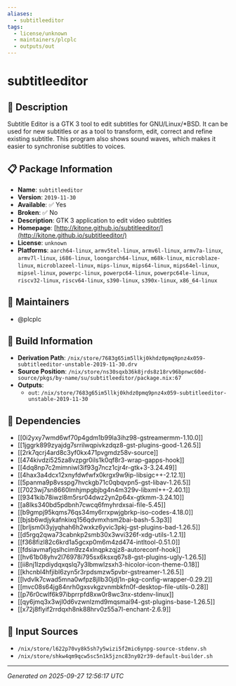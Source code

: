 ```yaml
---
aliases:
  - subtitleeditor
tags:
  - license/unknown
  - maintainers/plcplc
  - outputs/out
---
```


# subtitleeditor

## 📝 Description

Subtitle Editor is a GTK 3 tool to edit subtitles for GNU/Linux/*BSD. It
can be used for new subtitles or as a tool to transform, edit, correct
and refine existing subtitle. This program also shows sound waves, which
makes it easier to synchronise subtitles to voices.


## 📋 Package Information

- **Name**: `subtitleeditor`
- **Version**: `2019-11-30`
- **Available**: ✅ Yes
- **Broken**: ✅ No
- **Description**: GTK 3 application to edit video subtitles
- **Homepage**: [http://kitone.github.io/subtitleeditor/](http://kitone.github.io/subtitleeditor/)
- **License**: `unknown`
- **Platforms**: `aarch64-linux`, `armv5tel-linux`, `armv6l-linux`, `armv7a-linux`, `armv7l-linux`, `i686-linux`, `loongarch64-linux`, `m68k-linux`, `microblaze-linux`, `microblazeel-linux`, `mips-linux`, `mips64-linux`, `mips64el-linux`, `mipsel-linux`, `powerpc-linux`, `powerpc64-linux`, `powerpc64le-linux`, `riscv32-linux`, `riscv64-linux`, `s390-linux`, `s390x-linux`, `x86_64-linux`
## 👥 Maintainers

- @plcplc


## 🔧 Build Information

- **Derivation Path**: `/nix/store/7683g65im5llkj0khdz0pmq9pnz4x059-subtitleeditor-unstable-2019-11-30.drv`
- **Source Position**: `/nix/store/ns30sqxb36k8jrds8z18rv96bpnwc60d-source/pkgs/by-name/su/subtitleeditor/package.nix:67`
- **Outputs**:
  - `out`:  `/nix/store/7683g65im5llkj0khdz0pmq9pnz4x059-subtitleeditor-unstable-2019-11-30`

## 🔗 Dependencies

- [[0i2yxy7wmd6wf70p4gdm1b99la3ihz98-gstreamermm-1.10.0]]
- [[1jggrk899zyajdg7srrilwqpivkzdqz8-gst-plugins-good-1.26.5]]
- [[2rk7qcrj4ard8c3yf0kx471pvgmdz58v-source]]
- [[474kivdzi525za8vzpgr0ils1k0qf8r3-wrap-gapps-hook]]
- [[4dq8np7c2mimniwl3if93g7ncz1cjr4r-gtk+3-3.24.49]]
- [[4hax3a4dcx12xnyfdwfwfx0krgx9w9ip-libsigc++-2.12.1]]
- [[5panma9p8vsspg7hvckgb71c0qbqvpn5-gst-libav-1.26.5]]
- [[7023wj7sn8660lmhjmpgbjbg4n4m329v-libxml++-2.40.1]]
- [[9341kib78iwzl8m5rsr04dwz2yn2p64x-gtkmm-3.24.10]]
- [[a8lks340bd5pdbnh7cwcq6fmyhrdxsai-file-5.45]]
- [[b9gmpj95kqms76qs34my6rrxpwjgbrkp-iso-codes-4.18.0]]
- [[bjsb6wdjykafnkixq156qdvmxhsm2bai-bash-5.3p3]]
- [[brljsm0i3yjyqhah6h2wxkz6yvic3pkj-gst-plugins-bad-1.26.5]]
- [[d5rgq2qwa73cabnkp2smb30x3wvi326f-xdg-utils-1.2.1]]
- [[f368fizl82c6krd1a5gcxp0m6m4zd474-intltool-0.51.0]]
- [[fdsiavmafjqslhcim9zz4xlnqpkzqjz8-autoreconf-hook]]
- [[hv61b08yhv2l76978i795sx6ksxq67s8-gst-plugins-ugly-1.26.5]]
- [[ii8nj1lzpdiydqxqslq7y3lbmwlzsxh3-hicolor-icon-theme-0.18]]
- [[khcnbl4hfjibl6zyn5r3rpdsmzw5pvbr-gstreamer-1.26.5]]
- [[lvdvlk7cwad5mna0wfpz8jllb30jdj1n-pkg-config-wrapper-0.29.2]]
- [[mvc08s64jg84nrh0gxsvkgzvnmbkfn0f-desktop-file-utils-0.28]]
- [[p76r0cwlf6k97ibprrpfd8xw0r8wc3nx-stdenv-linux]]
- [[qy6jmq3x3wjl0d6vzwnlzmd9mqsmai94-gst-plugins-base-1.26.5]]
- [[x72j8flyif2rrdqxh8nk88hrv0z55a7l-enchant-2.6.9]]

## 📁 Input Sources

- `/nix/store/l622p70vy8k5sh7y5wizi5f2mic6ynpg-source-stdenv.sh`
- `/nix/store/shkw4qm9qcw5sc5n1k5jznc83ny02r39-default-builder.sh`

---
*Generated on 2025-09-27 12:56:17 UTC*
